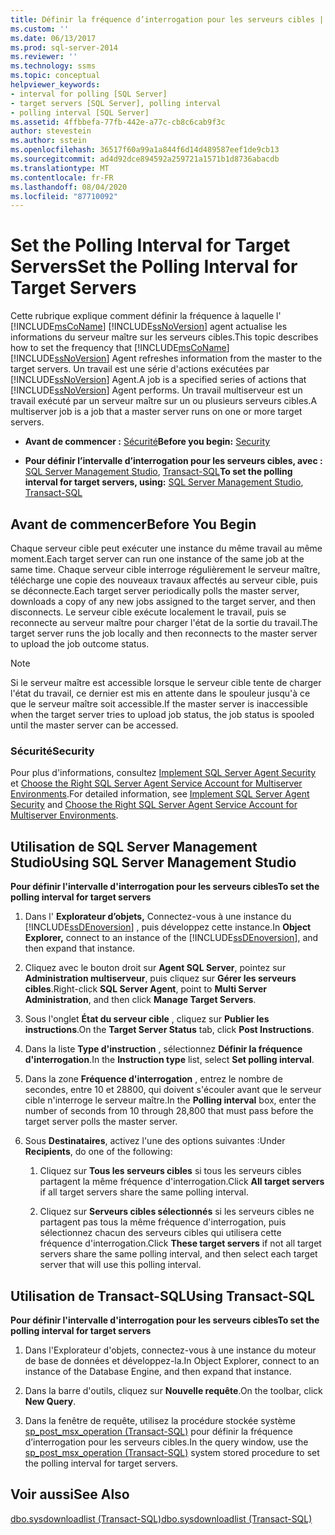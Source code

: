 ```yaml
---
title: Définir la fréquence d’interrogation pour les serveurs cibles | Microsoft Docs
ms.custom: ''
ms.date: 06/13/2017
ms.prod: sql-server-2014
ms.reviewer: ''
ms.technology: ssms
ms.topic: conceptual
helpviewer_keywords:
- interval for polling [SQL Server]
- target servers [SQL Server], polling interval
- polling interval [SQL Server]
ms.assetid: 4ffbbefa-77fb-442e-a77c-cb8c6cab9f3c
author: stevestein
ms.author: sstein
ms.openlocfilehash: 36517f60a99a1a844f6d14d489587eef1de9cb13
ms.sourcegitcommit: ad4d92dce894592a259721a1571b1d8736abacdb
ms.translationtype: MT
ms.contentlocale: fr-FR
ms.lasthandoff: 08/04/2020
ms.locfileid: "87710092"
---
```

# <a name="set-the-polling-interval-for-target-servers"></a><span data-ttu-id="8957f-102">Set the Polling Interval for Target Servers</span><span class="sxs-lookup"><span data-stu-id="8957f-102">Set the Polling Interval for Target Servers</span></span>
  <span data-ttu-id="8957f-103">Cette rubrique explique comment définir la fréquence à laquelle l' [!INCLUDE[msCoName](../../includes/msconame-md.md)] [!INCLUDE[ssNoVersion](../../includes/ssnoversion-md.md)] agent actualise les informations du serveur maître sur les serveurs cibles.</span><span class="sxs-lookup"><span data-stu-id="8957f-103">This topic describes how to set the frequency that [!INCLUDE[msCoName](../../includes/msconame-md.md)] [!INCLUDE[ssNoVersion](../../includes/ssnoversion-md.md)] Agent refreshes information from the master to the target servers.</span></span> <span data-ttu-id="8957f-104">Un travail est une série d'actions exécutées par [!INCLUDE[ssNoVersion](../../includes/ssnoversion-md.md)] Agent.</span><span class="sxs-lookup"><span data-stu-id="8957f-104">A job is a specified series of actions that [!INCLUDE[ssNoVersion](../../includes/ssnoversion-md.md)] Agent performs.</span></span> <span data-ttu-id="8957f-105">Un travail multiserveur est un travail exécuté par un serveur maître sur un ou plusieurs serveurs cibles.</span><span class="sxs-lookup"><span data-stu-id="8957f-105">A multiserver job is a job that a master server runs on one or more target servers.</span></span>  
  
-   <span data-ttu-id="8957f-106">**Avant de commencer :**  [Sécurité](#Security)</span><span class="sxs-lookup"><span data-stu-id="8957f-106">**Before you begin:**  [Security](#Security)</span></span>  
  
-   <span data-ttu-id="8957f-107">**Pour définir l’intervalle d’interrogation pour les serveurs cibles, avec :**  [SQL Server Management Studio](#SSMS), [Transact-SQL](#TSQL)</span><span class="sxs-lookup"><span data-stu-id="8957f-107">**To set the polling interval for target servers, using:**  [SQL Server Management Studio](#SSMS), [Transact-SQL](#TSQL)</span></span>  
  
##  <a name="before-you-begin"></a><a name="BeforeYouBegin"></a> <span data-ttu-id="8957f-108">Avant de commencer</span><span class="sxs-lookup"><span data-stu-id="8957f-108">Before You Begin</span></span>  
 <span data-ttu-id="8957f-109">Chaque serveur cible peut exécuter une instance du même travail au même moment.</span><span class="sxs-lookup"><span data-stu-id="8957f-109">Each target server can run one instance of the same job at the same time.</span></span> <span data-ttu-id="8957f-110">Chaque serveur cible interroge régulièrement le serveur maître, télécharge une copie des nouveaux travaux affectés au serveur cible, puis se déconnecte.</span><span class="sxs-lookup"><span data-stu-id="8957f-110">Each target server periodically polls the master server, downloads a copy of any new jobs assigned to the target server, and then disconnects.</span></span> <span data-ttu-id="8957f-111">Le serveur cible exécute localement le travail, puis se reconnecte au serveur maître pour charger l'état de la sortie du travail.</span><span class="sxs-lookup"><span data-stu-id="8957f-111">The target server runs the job locally and then reconnects to the master server to upload the job outcome status.</span></span>  
  
> [!NOTE]  
>  <span data-ttu-id="8957f-112">Si le serveur maître est accessible lorsque le serveur cible tente de charger l'état du travail, ce dernier est mis en attente dans le spouleur jusqu'à ce que le serveur maître soit accessible.</span><span class="sxs-lookup"><span data-stu-id="8957f-112">If the master server is inaccessible when the target server tries to upload job status, the job status is spooled until the master server can be accessed.</span></span>  
  
###  <a name="security"></a><a name="Security"></a> <span data-ttu-id="8957f-113">Sécurité</span><span class="sxs-lookup"><span data-stu-id="8957f-113">Security</span></span>  
 <span data-ttu-id="8957f-114">Pour plus d'informations, consultez [Implement SQL Server Agent Security](implement-sql-server-agent-security.md) et [Choose the Right SQL Server Agent Service Account for Multiserver Environments](choose-the-right-sql-server-agent-service-account-for-multiserver-environments.md).</span><span class="sxs-lookup"><span data-stu-id="8957f-114">For detailed information, see [Implement SQL Server Agent Security](implement-sql-server-agent-security.md) and [Choose the Right SQL Server Agent Service Account for Multiserver Environments](choose-the-right-sql-server-agent-service-account-for-multiserver-environments.md).</span></span>  
  
##  <a name="using-sql-server-management-studio"></a><a name="SSMS"></a> <span data-ttu-id="8957f-115">Utilisation de SQL Server Management Studio</span><span class="sxs-lookup"><span data-stu-id="8957f-115">Using SQL Server Management Studio</span></span>  
 <span data-ttu-id="8957f-116">**Pour définir l'intervalle d'interrogation pour les serveurs cibles**</span><span class="sxs-lookup"><span data-stu-id="8957f-116">**To set the polling interval for target servers**</span></span>  
  
1.  <span data-ttu-id="8957f-117">Dans l' **Explorateur d’objets,** Connectez-vous à une instance du [!INCLUDE[ssDEnoversion](../../includes/ssdenoversion-md.md)] , puis développez cette instance.</span><span class="sxs-lookup"><span data-stu-id="8957f-117">In **Object Explorer,** connect to an instance of the [!INCLUDE[ssDEnoversion](../../includes/ssdenoversion-md.md)], and then expand that instance.</span></span>  
  
2.  <span data-ttu-id="8957f-118">Cliquez avec le bouton droit sur **Agent SQL Server**, pointez sur **Administration multiserveur**, puis cliquez sur **Gérer les serveurs cibles**.</span><span class="sxs-lookup"><span data-stu-id="8957f-118">Right-click **SQL Server Agent**, point to **Multi Server Administration**, and then click **Manage Target Servers**.</span></span>  
  
3.  <span data-ttu-id="8957f-119">Sous l'onglet **État du serveur cible** , cliquez sur **Publier les instructions**.</span><span class="sxs-lookup"><span data-stu-id="8957f-119">On the **Target Server Status** tab, click **Post Instructions**.</span></span>  
  
4.  <span data-ttu-id="8957f-120">Dans la liste **Type d'instruction** , sélectionnez **Définir la fréquence d'interrogation**.</span><span class="sxs-lookup"><span data-stu-id="8957f-120">In the **Instruction type** list, select **Set polling interval**.</span></span>  
  
5.  <span data-ttu-id="8957f-121">Dans la zone **Fréquence d'interrogation** , entrez le nombre de secondes, entre 10 et 28800, qui doivent s'écouler avant que le serveur cible n'interroge le serveur maître.</span><span class="sxs-lookup"><span data-stu-id="8957f-121">In the **Polling interval** box, enter the number of seconds from 10 through 28,800 that must pass before the target server polls the master server.</span></span>  
  
6.  <span data-ttu-id="8957f-122">Sous **Destinataires**, activez l'une des options suivantes :</span><span class="sxs-lookup"><span data-stu-id="8957f-122">Under **Recipients**, do one of the following:</span></span>  
  
    1.  <span data-ttu-id="8957f-123">Cliquez sur **Tous les serveurs cibles** si tous les serveurs cibles partagent la même fréquence d'interrogation.</span><span class="sxs-lookup"><span data-stu-id="8957f-123">Click **All target servers** if all target servers share the same polling interval.</span></span>  
  
    2.  <span data-ttu-id="8957f-124">Cliquez sur **Serveurs cibles sélectionnés** si les serveurs cibles ne partagent pas tous la même fréquence d'interrogation, puis sélectionnez chacun des serveurs cibles qui utilisera cette fréquence d'interrogation.</span><span class="sxs-lookup"><span data-stu-id="8957f-124">Click **These target servers** if not all target servers share the same polling interval, and then select each target server that will use this polling interval.</span></span>  
  
##  <a name="using-transact-sql"></a><a name="TSQL"></a> <span data-ttu-id="8957f-125">Utilisation de Transact-SQL</span><span class="sxs-lookup"><span data-stu-id="8957f-125">Using Transact-SQL</span></span>  
 <span data-ttu-id="8957f-126">**Pour définir l'intervalle d'interrogation pour les serveurs cibles**</span><span class="sxs-lookup"><span data-stu-id="8957f-126">**To set the polling interval for target servers**</span></span>  
  
1.  <span data-ttu-id="8957f-127">Dans l'Explorateur d'objets, connectez-vous à une instance du moteur de base de données et développez-la.</span><span class="sxs-lookup"><span data-stu-id="8957f-127">In Object Explorer, connect to an instance of the Database Engine, and then expand that instance.</span></span>  
  
2.  <span data-ttu-id="8957f-128">Dans la barre d'outils, cliquez sur **Nouvelle requête**.</span><span class="sxs-lookup"><span data-stu-id="8957f-128">On the toolbar, click **New Query**.</span></span>  
  
3.  <span data-ttu-id="8957f-129">Dans la fenêtre de requête, utilisez la procédure stockée système [sp_post_msx_operation &#40;Transact-SQL&#41;](/sql/relational-databases/system-stored-procedures/sp-post-msx-operation-transact-sql) pour définir la fréquence d’interrogation pour les serveurs cibles.</span><span class="sxs-lookup"><span data-stu-id="8957f-129">In the query window, use the [sp_post_msx_operation &#40;Transact-SQL&#41;](/sql/relational-databases/system-stored-procedures/sp-post-msx-operation-transact-sql) system stored procedure to set the polling interval for target servers.</span></span>  
  
## <a name="see-also"></a><span data-ttu-id="8957f-130">Voir aussi</span><span class="sxs-lookup"><span data-stu-id="8957f-130">See Also</span></span>  
 [<span data-ttu-id="8957f-131">dbo.sysdownloadlist &#40;Transact-SQL&#41;</span><span class="sxs-lookup"><span data-stu-id="8957f-131">dbo.sysdownloadlist &#40;Transact-SQL&#41;</span></span>](/sql/relational-databases/system-tables/dbo-sysdownloadlist-transact-sql)  
  
  
